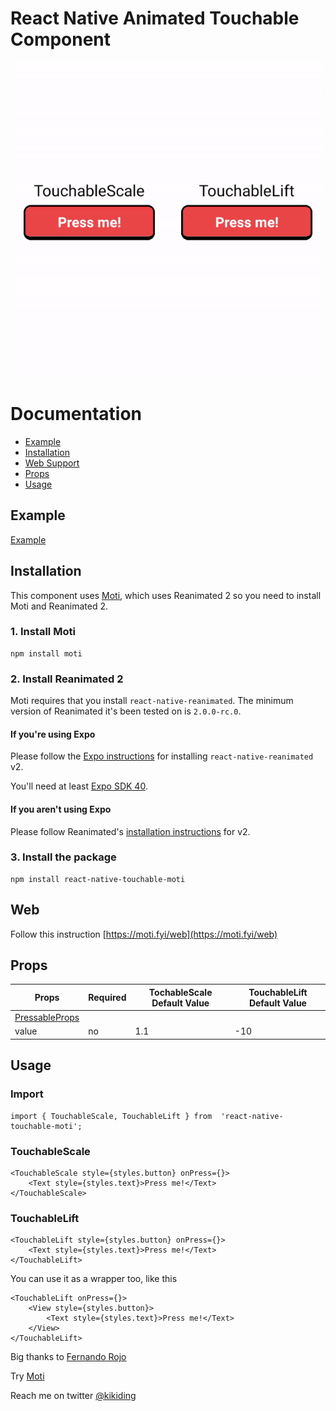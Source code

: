 # React Native Animated Touchable Component

![Preview](preview.gif)

# Documentation

- [Example](#Example)
- [Installation](#Installation)
- [Web Support](#Web)
- [Props](#Props)
- [Usage](#Usage)

## Example

[Example](https://github.com/codingki/react-native-touchable-moti)

## Installation

This component uses [Moti](https://moti.vercel.app/), which uses Reanimated 2 so you need to install Moti and Reanimated 2.

### 1. Install Moti

    npm install moti

### 2. Install Reanimated 2

Moti requires that you install `react-native-reanimated`. The minimum version of Reanimated it's been tested on is `2.0.0-rc.0`.

#### If you're using Expo

Please follow the [Expo instructions](https://docs.expo.io/versions/latest/sdk/reanimated/#experimental-support-for-v2) for installing `react-native-reanimated` v2.

You'll need at least [Expo SDK 40](https://docs.expo.io/workflow/upgrading-expo-sdk-walkthrough/).

#### If you aren't using Expo

Please follow Reanimated's [installation instructions](https://docs.swmansion.com/react-native-reanimated/docs/installation) for v2.

### 3. Install the package

    npm install react-native-touchable-moti

## Web

Follow this instruction [https://moti.fyi/web](https://moti.fyi/web)

## Props

| Props                                                          | Required | TochableScale Default Value | TouchableLift Default Value |
| -------------------------------------------------------------- | -------- | --------------------------- | --------------------------- |
| [PressableProps](https://reactnative.dev/docs/pressable#props) |          |                             |                             |
| value                                                          | no       | 1.1                         | -10                         |

## Usage

### Import

    import { TouchableScale, TouchableLift } from  'react-native-touchable-moti';

### TouchableScale

    <TouchableScale style={styles.button} onPress={}>
        <Text style={styles.text}>Press me!</Text>
    </TouchableScale>

### TouchableLift

    <TouchableLift style={styles.button} onPress={}>
        <Text style={styles.text}>Press me!</Text>
    </TouchableLift>

You can use it as a wrapper too, like this

    <TouchableLift onPress={}>
        <View style={styles.button}>
    	    <Text style={styles.text}>Press me!</Text>
        </View>
    </TouchableLift>

Big thanks to [Fernando Rojo](https://twitter.com/fernandotherojo)

Try [Moti](https://moti.vercel.app/)

Reach me on twitter [@kikiding](https://twitter.com/kikiding)
